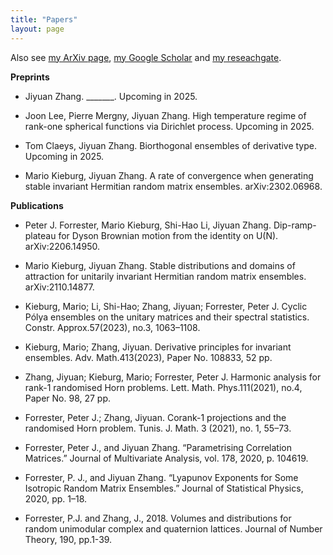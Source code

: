 ```yaml
---
title: "Papers"
layout: page
---
```


Also see [my ArXiv page](https://arxiv.org/a/jiyuan_z_1.html), [my Google Scholar](https://scholar.google.com/citations?user=bJ8SheIAAAAJ&hl=en&oi=sra) and [my reseachgate](https://www.researchgate.net/profile/Jiyuan-Zhang).

**Preprints**

- Jiyuan Zhang. _______. Upcoming in 2025.

- Joon Lee, Pierre Mergny, Jiyuan Zhang. High temperature regime of rank-one spherical functions via Dirichlet process. Upcoming in 2025.

- Tom Claeys, Jiyuan Zhang. Biorthogonal ensembles of derivative type. Upcoming in 2025.
 
- Mario Kieburg, Jiyuan Zhang. A rate of convergence when generating stable invariant Hermitian random matrix ensembles. arXiv:2302.06968.  

**Publications**

[comment]: # (- Zhang, J. 2021 Decompositions, Invariances and Harmonic Analysis in Random Matrix Theory. PhD thesis. University of Melbourne.)

- Peter J. Forrester, Mario Kieburg, Shi-Hao Li, Jiyuan Zhang. Dip-ramp-plateau for Dyson Brownian motion from the identity on U(N). arXiv:2206.14950.

- Mario Kieburg, Jiyuan Zhang. Stable distributions and domains of attraction for unitarily invariant Hermitian random matrix ensembles. arXiv:2110.14877.

- Kieburg, Mario; Li, Shi-Hao; Zhang, Jiyuan; Forrester, Peter J. Cyclic Pólya ensembles on the unitary matrices and their spectral statistics. Constr. Approx.57(2023), no.3, 1063–1108.

- Kieburg, Mario; Zhang, Jiyuan. Derivative principles for invariant ensembles. Adv. Math.413(2023), Paper No. 108833, 52 pp.

- Zhang, Jiyuan; Kieburg, Mario; Forrester, Peter J. Harmonic analysis for rank-1 randomised Horn problems. Lett. Math. Phys.111(2021), no.4, Paper No. 98, 27 pp.

- Forrester, Peter J.; Zhang, Jiyuan. Corank-1 projections and the randomised Horn problem. Tunis. J. Math. 3 (2021), no. 1, 55–73.

- Forrester, Peter J., and Jiyuan Zhang. “Parametrising Correlation Matrices.” Journal of Multivariate Analysis, vol. 178, 2020, p. 104619.

- Forrester, P. J., and Jiyuan Zhang. “Lyapunov Exponents for Some Isotropic Random Matrix Ensembles.” Journal of Statistical Physics, 2020, pp. 1–18.

- Forrester, P.J. and Zhang, J., 2018. Volumes and distributions for random unimodular complex and quaternion lattices. Journal of Number Theory, 190, pp.1-39.

[comment]: # (- Zhang, J., 2017. Two-dimensional random unimodular complex and quaternion lattices. Master's thesis. University of Melbourne.)

